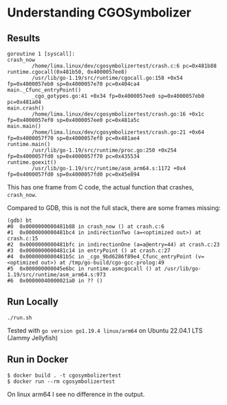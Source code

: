 # Understanding CGOSymbolizer

## Results
```
goroutine 1 [syscall]:
crash_now
        /home/lima.linux/dev/cgosymbolizertest/crash.c:6 pc=0x481b88
runtime.cgocall(0x481b50, 0x4000057ee8)
        /usr/lib/go-1.19/src/runtime/cgocall.go:158 +0x54 fp=0x4000057eb0 sp=0x4000057e70 pc=0x404ca4
main._Cfunc_entryPoint()
        _cgo_gotypes.go:41 +0x34 fp=0x4000057ee0 sp=0x4000057eb0 pc=0x481a04
main.crash()
        /home/lima.linux/dev/cgosymbolizertest/crash.go:16 +0x1c fp=0x4000057ef0 sp=0x4000057ee0 pc=0x481a5c
main.main()
        /home/lima.linux/dev/cgosymbolizertest/crash.go:21 +0x64 fp=0x4000057f70 sp=0x4000057ef0 pc=0x481ae4
runtime.main()
        /usr/lib/go-1.19/src/runtime/proc.go:250 +0x254 fp=0x4000057fd0 sp=0x4000057f70 pc=0x435534
runtime.goexit()
        /usr/lib/go-1.19/src/runtime/asm_arm64.s:1172 +0x4 fp=0x4000057fd0 sp=0x4000057fd0 pc=0x45e894
```

This has one frame from C code, the actual function that crashes, `crash_now`.

Compared to GDB, this is not the full stack, there are some frames missing:

```
(gdb) bt
#0  0x0000000000481b88 in crash_now () at crash.c:6
#1  0x0000000000481bc4 in indirectionTwo (a=<optimized out>) at crash.c:15
#2  0x0000000000481bfc in indirectionOne (a=a@entry=44) at crash.c:23
#3  0x0000000000481c14 in entryPoint () at crash.c:27
#4  0x0000000000481b5c in _cgo_9bd6286f89e4_Cfunc_entryPoint (v=<optimized out>) at /tmp/go-build/cgo-gcc-prolog:49
#5  0x000000000045e6bc in runtime.asmcgocall () at /usr/lib/go-1.19/src/runtime/asm_arm64.s:973
#6  0x00000040000021a0 in ?? ()
```


## Run Locally
```
./run.sh
```

Tested with `go version go1.19.4 linux/arm64` on Ubuntu 22.04.1 LTS (Jammy Jellyfish)

## Run in Docker
```
$ docker build . -t cgosymbolizertest
$ docker run --rm cgosymbolizertest
```

On linux arm64 I see no difference in the output.
